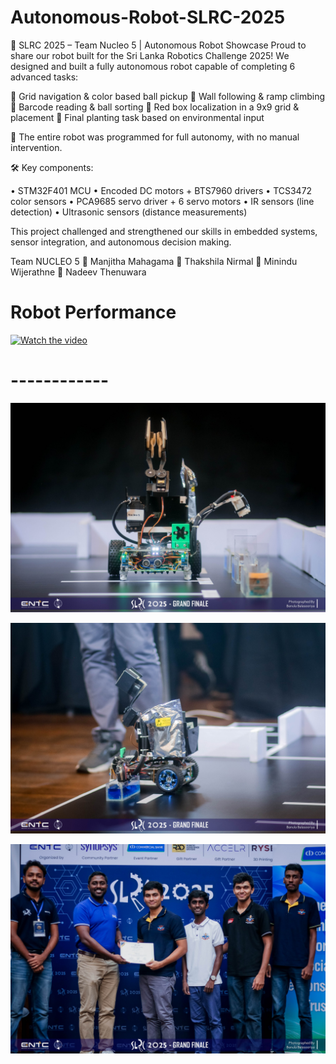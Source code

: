 # Autonomous-Robot-SLRC-2025
🚀 SLRC 2025 – Team Nucleo 5 | Autonomous Robot Showcase 
Proud to share our robot built for the Sri Lanka Robotics Challenge 2025!
We designed and built a fully autonomous robot capable of completing 6 advanced tasks:

🔸 Grid navigation & color based ball pickup
🔸 Wall following & ramp climbing
🔸 Barcode reading & ball sorting
🔸 Red box localization in a 9x9 grid & placement
🔸 Final planting task based on environmental input

🎯 The entire robot was programmed for full autonomy, with no manual intervention.

🛠️ Key components:

• STM32F401 MCU
• Encoded DC motors + BTS7960 drivers
• TCS3472 color sensors
• PCA9685 servo driver + 6 servo motors
• IR sensors (line detection)
• Ultrasonic sensors (distance measurements)

This project challenged and strengthened our skills in embedded systems, sensor integration, and autonomous decision making.

Team NUCLEO 5
🔹 Manjitha Mahagama
🔹 Thakshila Nirmal
🔹 Minindu Wijerathne
🔹 Nadeev Thenuwara

# Robot Performance

[![Watch the video]([https://img.youtube.com/vi/9nkfAn1ZH9s/maxresdefault.jpg)](https://youtu.be/9nkfAn1ZH9s](https://youtu.be/4gBIOZLEmkE?si=PcPEaUMKO9EJdOfn))

# ------------

![image alt](https://github.com/BinethGeesara/Autonomous-Robot-SLRC-2025/blob/4842cfc784dcc02e9f140cdeff685e1812fac05c/490317173_1075838957913589_4994344122486557718_n%202.JPG)

![image alt](https://github.com/BinethGeesara/Autonomous-Robot-SLRC-2025/blob/4842cfc784dcc02e9f140cdeff685e1812fac05c/490292966_1075838934580258_6176114214731787442_n.JPG)

![image alt](https://github.com/BinethGeesara/Autonomous-Robot-SLRC-2025/blob/7199294cb2a777a0ec76595ca7a40faae1cb4424/490023257_1075843767913108_4952366928416341328_n.JPG)


